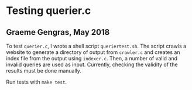 # Testing querier.c
## Graeme Gengras, May 2018

To test `querier.c`, I wrote a shell script `queriertest.sh`.  The script crawls
a website to generate a directory of output from `crawler.c` and creates an index
file from the output using `indexer.c`.  Then, a number of valid and invalid queries
are used as input.  Currently, checking the validity of the results must be done manually.

Run tests with `make test`.
